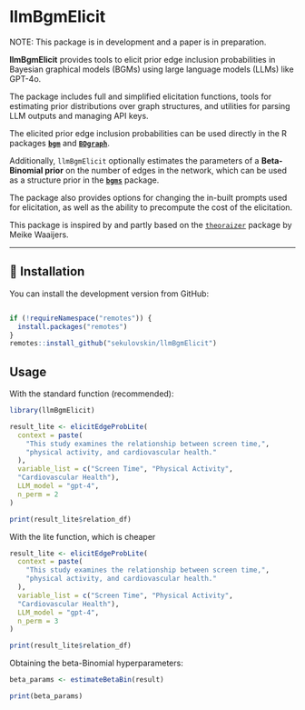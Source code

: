 # llmBgmElicit 

NOTE: This package is in development and a paper is in preparation.

**llmBgmElicit** provides tools to elicit prior edge inclusion probabilities in Bayesian graphical models (BGMs) using large language models (LLMs) like GPT-4o. 

The package includes full and simplified elicitation functions, tools for estimating prior distributions over graph structures, and utilities for parsing LLM outputs and managing API keys.

The elicited prior edge inclusion probabilities can be used directly in the R packages **[`bgm`](https://cran.r-project.org/web/packages/bgms/index.html)** and **[`BDgraph`](http://cran.r-project.org/web/packages/BDgraph/index.html)**.

Additionally, `llmBgmElicit` optionally estimates the parameters of a **Beta-Binomial prior** on the number of edges in the network, which can be used as a structure prior in the **[`bgms`](https://cran.r-project.org/web/packages/bgms/index.html)** package.

The package also provides options for changing the in-built prompts used for elicitation, as well as the ability to precompute the cost of the elicitation.

This package is inspired by and partly based on the [`theoraizer`](https://github.com/MeikeWaaijers/theoraizer) package by Meike Waaijers.

---

## 🚀 Installation

You can install the development version from GitHub:

```r

if (!requireNamespace("remotes")) { 
  install.packages("remotes")   
}   
remotes::install_github("sekulovskin/llmBgmElicit")
```

## Usage

With the standard function (recommended):

```r
library(llmBgmElicit)

result_lite <- elicitEdgeProbLite(
  context = paste(
    "This study examines the relationship between screen time,",
    "physical activity, and cardiovascular health."
  ),
  variable_list = c("Screen Time", "Physical Activity", 
  "Cardiovascular Health"),
  LLM_model = "gpt-4",
  n_perm = 2
)

print(result_lite$relation_df)
```
With the lite function, which is cheaper

```r
result_lite <- elicitEdgeProbLite(
  context = paste(
    "This study examines the relationship between screen time,",
    "physical activity, and cardiovascular health."
  ),
  variable_list = c("Screen Time", "Physical Activity", 
  "Cardiovascular Health"),
  LLM_model = "gpt-4",
  n_perm = 3
)

print(result_lite$relation_df)
```
Obtaining the beta-Binomial hyperparameters:

```r
beta_params <- estimateBetaBin(result)

print(beta_params)
```
